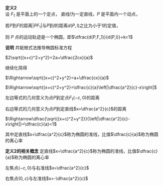 **定义2**  
设 $F_1$ 是平面上的一个定点， 直线$l$为一定直线，$P$ 是平面内一个动点，

若$P$到$F$的距离$|PF_1|$与$P$到$l$的距离$d(P,l)$之比为小于1的定值，

则 $P$ 点的运动轨迹是一个椭圆，即$\dfrac{d(P,F_1)}{d(P,l)}=k<1$

**说明**
共轭根式法推导椭圆标准方程

$2\sqrt{(x+c)^2+y^2}=2a+\dfrac{2cx}{a}$

继续化简得

$\Rightarrow\sqrt{(x+c)^2+y^2}=a+\dfrac{cx}{a}$

$\Rightarrow\sqrt{(x+c)^2+y^2}=\dfrac{c}{a}\left|\dfrac{a^2}{c}-x\right|$

左边等式的几何意义为点$P$到定点$F_1(-c,0)$的距离

右边等式的几何意义为点$P$到定直线$x=\dfrac{a^2}{c}$的距离

$\Rightarrow\dfrac{\sqrt{(x+c)^2+y^2}}{\left|\dfrac{a^2}{c}-x\right|}=\dfrac{c}{a}<1$

其中定直线$x=\dfrac{a^2}{c}$称为椭圆的准线，比值$\dfrac{c}{a}$称为椭圆的离心率

**定义2的相关概念**
定直线$x=\dfrac{a^2}{c}$称为椭圆的准线，比值$\dfrac{c}{a}$称为椭圆的离心率

左焦点$(-c,0)$与右准线$x=\dfrac{a^2}{c}$

右焦点$(0,c)$与左准线$x=-\dfrac{a^2}{c}$
